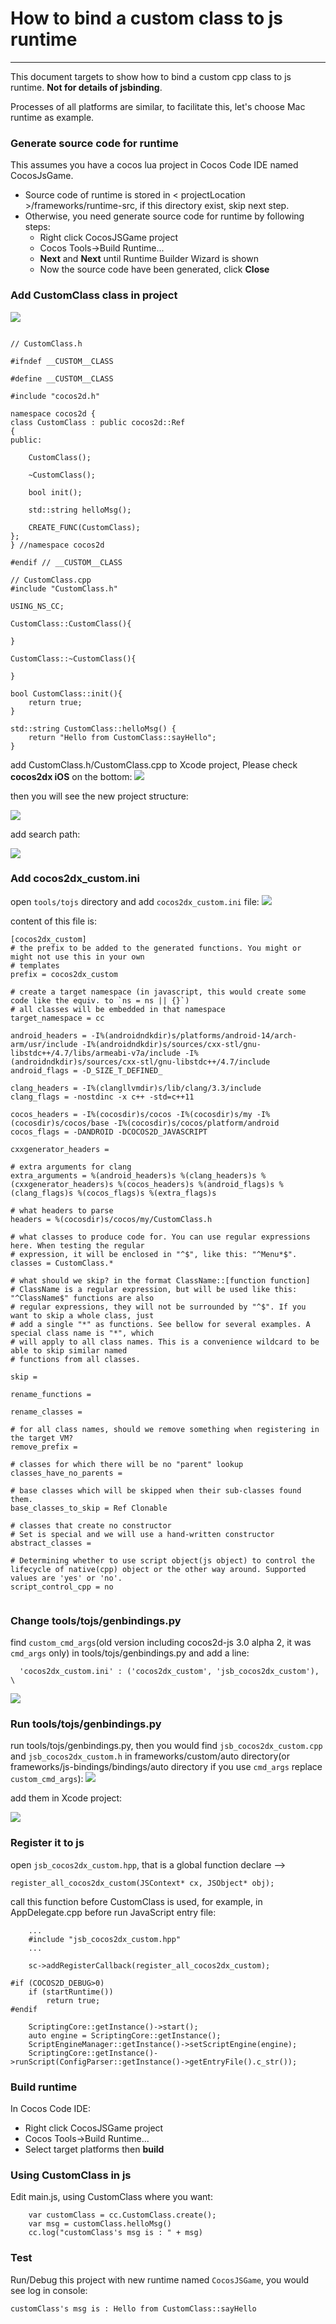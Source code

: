 How to bind a custom class to js runtime
===
---

This document targets to show how to bind a custom cpp class to js runtime. **Not for details of jsbinding**.

Processes of all platforms are similar, to facilitate this, let's choose Mac runtime as example.

### Generate source code for runtime
This assumes you have a cocos lua project in Cocos Code IDE named CocosJsGame.

* Source code of runtime is stored in < projectLocation >/frameworks/runtime-src, if this directory exist, skip next step.
* Otherwise, you need generate source code for runtime by following steps:
  * Right click CocosJSGame project
  * Cocos Tools->Build Runtime...
  * **Next** and **Next** until Runtime Builder Wizard is shown
  * Now the source code have been generated, click **Close**

### Add CustomClass class in project
![](./res/custom_class_directory.png)

```

// CustomClass.h

#ifndef __CUSTOM__CLASS

#define __CUSTOM__CLASS

#include "cocos2d.h"

namespace cocos2d {
class CustomClass : public cocos2d::Ref
{
public:
    
    CustomClass();

    ~CustomClass();

    bool init();
    
    std::string helloMsg();

    CREATE_FUNC(CustomClass);
};
} //namespace cocos2d

#endif // __CUSTOM__CLASS

```

```
// CustomClass.cpp
#include "CustomClass.h"

USING_NS_CC;

CustomClass::CustomClass(){
    
}

CustomClass::~CustomClass(){
    
}

bool CustomClass::init(){
    return true;
}

std::string CustomClass::helloMsg() {
    return "Hello from CustomClass::sayHello";
}

```

add CustomClass.h/CustomClass.cpp to Xcode project, Please check **cocos2dx iOS** on the bottom:
![](./res/select_files_in_targets.png)

then you will see the new project structure: 

![](./res/customClassXCode.png)

add search path:

![](./res/searchPath.png)

### Add cocos2dx_custom.ini

open `tools/tojs` directory and add `cocos2dx_custom.ini` file:
![](./res/custom_ini_directory.png)

content of this file is:

```
[cocos2dx_custom]
# the prefix to be added to the generated functions. You might or might not use this in your own
# templates
prefix = cocos2dx_custom

# create a target namespace (in javascript, this would create some code like the equiv. to `ns = ns || {}`)
# all classes will be embedded in that namespace
target_namespace = cc

android_headers = -I%(androidndkdir)s/platforms/android-14/arch-arm/usr/include -I%(androidndkdir)s/sources/cxx-stl/gnu-libstdc++/4.7/libs/armeabi-v7a/include -I%(androidndkdir)s/sources/cxx-stl/gnu-libstdc++/4.7/include
android_flags = -D_SIZE_T_DEFINED_ 

clang_headers = -I%(clangllvmdir)s/lib/clang/3.3/include 
clang_flags = -nostdinc -x c++ -std=c++11

cocos_headers = -I%(cocosdir)s/cocos -I%(cocosdir)s/my -I%(cocosdir)s/cocos/base -I%(cocosdir)s/cocos/platform/android
cocos_flags = -DANDROID -DCOCOS2D_JAVASCRIPT

cxxgenerator_headers = 

# extra arguments for clang
extra_arguments = %(android_headers)s %(clang_headers)s %(cxxgenerator_headers)s %(cocos_headers)s %(android_flags)s %(clang_flags)s %(cocos_flags)s %(extra_flags)s 

# what headers to parse
headers = %(cocosdir)s/cocos/my/CustomClass.h

# what classes to produce code for. You can use regular expressions here. When testing the regular
# expression, it will be enclosed in "^$", like this: "^Menu*$".
classes = CustomClass.*

# what should we skip? in the format ClassName::[function function]
# ClassName is a regular expression, but will be used like this: "^ClassName$" functions are also
# regular expressions, they will not be surrounded by "^$". If you want to skip a whole class, just
# add a single "*" as functions. See bellow for several examples. A special class name is "*", which
# will apply to all class names. This is a convenience wildcard to be able to skip similar named
# functions from all classes.

skip = 

rename_functions = 

rename_classes = 

# for all class names, should we remove something when registering in the target VM?
remove_prefix = 

# classes for which there will be no "parent" lookup
classes_have_no_parents = 

# base classes which will be skipped when their sub-classes found them.
base_classes_to_skip = Ref Clonable

# classes that create no constructor
# Set is special and we will use a hand-written constructor
abstract_classes = 

# Determining whether to use script object(js object) to control the lifecycle of native(cpp) object or the other way around. Supported values are 'yes' or 'no'.
script_control_cpp = no


```

### Change tools/tojs/genbindings.py

find `custom_cmd_args`(old version including cocos2d-js 3.0 alpha 2, it was `cmd_args` only) in tools/tojs/genbindings.py and add a line:

```
  'cocos2dx_custom.ini' : ('cocos2dx_custom', 'jsb_cocos2dx_custom'), \
```
![](./res/genbindings_modify.png)

### Run tools/tojs/genbindings.py

run tools/tojs/genbindings.py, then you would find `jsb_cocos2dx_custom.cpp` and `jsb_cocos2dx_custom.h` in frameworks/custom/auto directory(or frameworks/js-bindings/bindings/auto directory if you use `cmd_args` replace `custom_cmd_args`):
![](./res/auto_generate_directory.png)

add them in Xcode project:

![](./res/addScriptToXcode.png)

### Register it to js

open `jsb_cocos2dx_custom.hpp`, that is a global function declare --> 

`register_all_cocos2dx_custom(JSContext* cx, JSObject* obj);`

call this function before CustomClass is used, for example, in AppDelegate.cpp before run JavaScript entry file:

```
    ...
    #include "jsb_cocos2dx_custom.hpp"
    ...
    
	sc->addRegisterCallback(register_all_cocos2dx_custom);
    
#if (COCOS2D_DEBUG>0)
    if (startRuntime())
        return true;
#endif

    ScriptingCore::getInstance()->start();
    auto engine = ScriptingCore::getInstance();
    ScriptEngineManager::getInstance()->setScriptEngine(engine);
    ScriptingCore::getInstance()->runScript(ConfigParser::getInstance()->getEntryFile().c_str());   
```

### Build runtime
In Cocos Code IDE:

 * Right click CocosJSGame project
 * Cocos Tools->Build Runtime...
 * Select target platforms then **build**

### Using CustomClass in js
Edit main.js, using CustomClass where you want:

```
	var customClass = cc.CustomClass.create();
    var msg = customClass.helloMsg()
    cc.log("customClass's msg is : " + msg)
```

### Test
Run/Debug this project with new runtime named `CocosJSGame`, you would see log in console:

`customClass's msg is : Hello from CustomClass::sayHello`



